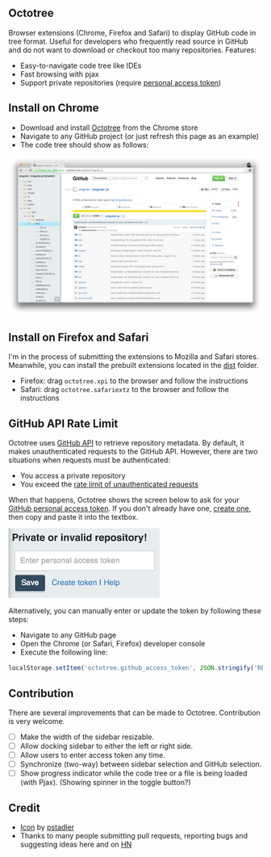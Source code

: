## Octotree
Browser extensions (Chrome, Firefox and Safari) to display GitHub code in tree format. Useful for developers who frequently read source in GitHub and do not want to download or checkout too many repositories. Features:

* Easy-to-navigate code tree like IDEs
* Fast browsing with pjax
* Support private repositories (require [personal access token](#github-api-rate-limit))

## Install on Chrome
* Download and install [Octotree](https://chrome.google.com/webstore/detail/octotree/bkhaagjahfmjljalopjnoealnfndnagc) from the Chrome store
* Navigate to any GitHub project (or just refresh this page as an example)
* The code tree should show as follows:

![When extension is active](https://raw.githubusercontent.com/buunguyen/octotree/master/docs/chrome.png)

## Install on Firefox and Safari
I'm in the process of submitting the extensions to Mozilla and Safari stores. Meanwhile, you can install the prebuilt extensions located in the [dist](https://github.com/buunguyen/octotree/tree/master/dist) folder.

* Firefox: drag `octotree.xpi` to the browser and follow the instructions
* Safari: drag `octotree.safariextz` to the browser and follow the instructions

## GitHub API Rate Limit
Octotree uses [GitHub API](https://developer.github.com/v3/) to retrieve repository metadata. By default, it makes unauthenticated requests to the GitHub API. However, there are two situations when requests must be authenticated:

* You access a private repository
* You exceed the [rate limit of unauthenticated requests](https://developer.github.com/v3/#rate-limiting)

When that happens, Octotree shows the screen below to ask for your [GitHub personal access token](https://help.github.com/articles/creating-an-access-token-for-command-line-use). If you don't already have one, [create one](https://github.com/settings/tokens/new), then copy and paste it into the textbox.

![Enter personal access token](https://raw.githubusercontent.com/buunguyen/octotree/master/docs/token.png)

Alternatively, you can manually enter or update the token by following these steps:

* Navigate to any GitHub page
* Open the Chrome (or Safari, Firefox) developer console
* Execute the following line:
```javascript
localStorage.setItem('octotree.github_access_token', JSON.stringify('REPLACE WITH TOKEN'))
```

## Contribution
There are several improvements that can be made to Octotree. Contribution is very welcome.

- [ ] Make the width of the sidebar resizable.
- [ ] Allow docking sidebar to either the left or right side.
- [ ] Allow users to enter access token any time.
- [ ] Synchronize (two-way) between sidebar selection and GitHub selection.
- [ ] Show progress indicator while the code tree or a file is being loaded (with Pjax). (Showing spinner in the toggle button?)

## Credit
* [Icon](https://github.com/pstadler/octofolders) by [pstadler](https://github.com/pstadler)
* Thanks to many people submitting pull requests, reporting bugs and suggesting ideas here and on [HN](https://news.ycombinator.com/item?id=7740226)